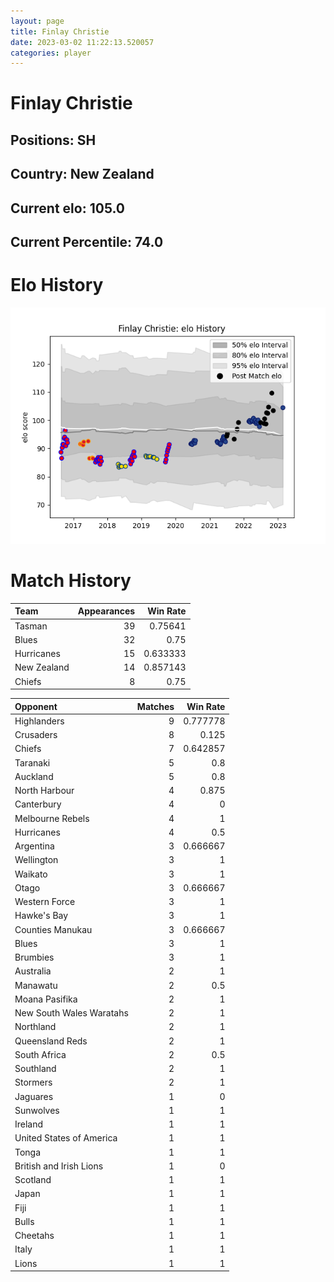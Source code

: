 ```yaml
---  
layout: page  
title: Finlay Christie  
date: 2023-03-02 11:22:13.520057  
categories: player  
---
```

# Finlay Christie

## Positions: SH

## Country: New Zealand

## Current elo: 105.0

## Current Percentile: 74.0

# Elo History


![elo history](history_FinlayChristie.png)
# Match History


| Team        |   Appearances |   Win Rate |
|:------------|--------------:|-----------:|
| Tasman      |            39 |   0.75641  |
| Blues       |            32 |   0.75     |
| Hurricanes  |            15 |   0.633333 |
| New Zealand |            14 |   0.857143 |
| Chiefs      |             8 |   0.75     |

| Opponent                 |   Matches |   Win Rate |
|:-------------------------|----------:|-----------:|
| Highlanders              |         9 |   0.777778 |
| Crusaders                |         8 |   0.125    |
| Chiefs                   |         7 |   0.642857 |
| Taranaki                 |         5 |   0.8      |
| Auckland                 |         5 |   0.8      |
| North Harbour            |         4 |   0.875    |
| Canterbury               |         4 |   0        |
| Melbourne Rebels         |         4 |   1        |
| Hurricanes               |         4 |   0.5      |
| Argentina                |         3 |   0.666667 |
| Wellington               |         3 |   1        |
| Waikato                  |         3 |   1        |
| Otago                    |         3 |   0.666667 |
| Western Force            |         3 |   1        |
| Hawke's Bay              |         3 |   1        |
| Counties Manukau         |         3 |   0.666667 |
| Blues                    |         3 |   1        |
| Brumbies                 |         3 |   1        |
| Australia                |         2 |   1        |
| Manawatu                 |         2 |   0.5      |
| Moana Pasifika           |         2 |   1        |
| New South Wales Waratahs |         2 |   1        |
| Northland                |         2 |   1        |
| Queensland Reds          |         2 |   1        |
| South Africa             |         2 |   0.5      |
| Southland                |         2 |   1        |
| Stormers                 |         2 |   1        |
| Jaguares                 |         1 |   0        |
| Sunwolves                |         1 |   1        |
| Ireland                  |         1 |   1        |
| United States of America |         1 |   1        |
| Tonga                    |         1 |   1        |
| British and Irish Lions  |         1 |   0        |
| Scotland                 |         1 |   1        |
| Japan                    |         1 |   1        |
| Fiji                     |         1 |   1        |
| Bulls                    |         1 |   1        |
| Cheetahs                 |         1 |   1        |
| Italy                    |         1 |   1        |
| Lions                    |         1 |   1        |